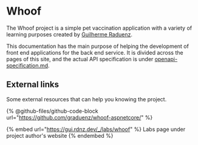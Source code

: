 # Whoof

The Whoof project is a simple pet vaccination application with a variety of learning purposes created by [Guilherme Raduenz](https://gui.rdnz.dev/\_/).

This documentation has the main purpose of helping the development of front end applications for the back end service. It is divided across the pages of this site, and the actual API specification is under [openapi-specification.md](openapi-specification.md "mention").

## External links

Some external resources that can help you knowing the project.

{% @github-files/github-code-block url="https://github.com/graduenz/whoof-aspnetcore/" %}

{% embed url="https://gui.rdnz.dev/_/labs/whoof" %}
Labs page under project author's website
{% endembed %}
